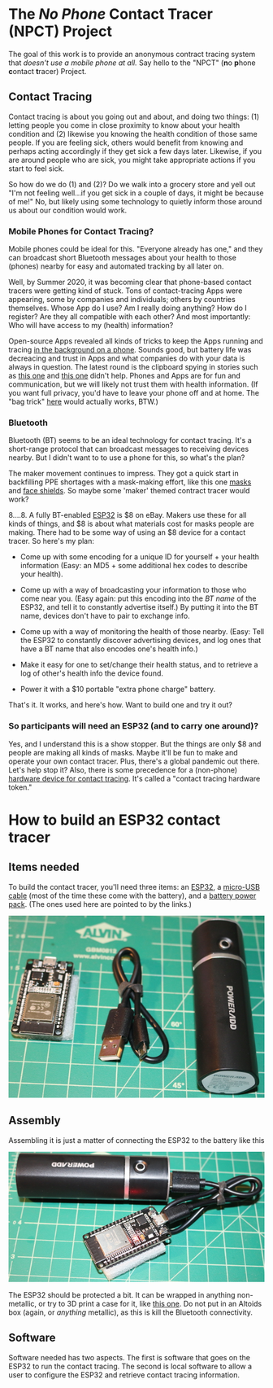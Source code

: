 # The *No Phone* Contact Tracer (NPCT) Project

The goal of this work is to provide an anonymous contract tracing system that *doesn't use a mobile phone at all.*  Say hello to the "NPCT" (**n**o **p**hone **c**ontact **t**racer) Project.

## Contact Tracing

Contact tracing is about you going out and about, and doing two things: (1) letting people you come in close proximity to know about your health condition and (2) likewise you knowing the health condition of those same people. If you are feeling sick, others would benefit from knowing and perhaps acting accordingly if they get sick a few days later.  Likewise, if you are around people who are sick, you might take appropriate actions if you start to feel sick.

So how do we do (1) and (2)?  Do we walk into a grocery store and yell out "I'm not feeling well...if you get sick in a couple of days, it might be because of me!" No, but likely using some technology to quietly inform those around us about our condition would work.

### Mobile Phones for Contact Tracing?

Mobile phones could be ideal for this. "Everyone already has one," and they can broadcast short Bluetooth messages about your health to those (phones) nearby for easy and automated tracking by all later on. 

Well, by Summer 2020, it was becoming clear that phone-based contact tracers were getting kind of stuck. Tons of contact-tracing Apps were appearing, some by companies and individuals; others by countries themselves. Whose App do I use? Am I really doing anything? How do I register? Are they all compatible with each other? And most importantly: Who will have access to my (health) information? 

Open-source Apps revealed all kinds of tricks to keep the Apps running and tracing [in the background on a phone](https://github.com/NHSX).  Sounds good, but battery life was decreacing and trust in Apps and what companies do with your data is always in question.  The latest round is the clipboard spying in stories such as [this one](https://www.computing.co.uk/news/4017082/tiktok-spying-clipboard-researchers-warn-iphone-users) and [this one](https://www.forbes.com/sites/daveywinder/2020/07/04/apple-ios-14-catches-microsofts-linkedin-spying-on-clipboard-tiktok-apps-privacy-iphone-ipad-macbook/#ecac5085896e) didn't help. Phones and Apps are for fun and communication, but we will likely not trust them with health information. (If you want full privacy, you'd have to leave your phone off and at home. The "bag trick" [here](https://youtu.be/s3poKUuvtyM?t=55) would actually works, BTW.)


### Bluetooth

Bluetooth (BT) seems to be an ideal technology for contact tracing. It's a short-range protocol that can broadcast messages to receiving devices nearby. But I didn't want to to use a phone for this, so what's the plan?

The maker movement continues to impress. They got a quick start in backfilling PPE shortages with a mask-making effort, like this one [masks](https://www.makethemasks.com) and [face shields](https://www.prusaprinters.org/prints/25857-prusa-face-shield). So maybe some 'maker' themed contract tracer would work?  

$8....$8. A fully BT-enabled [ESP32](https://esp32.com) is $8 on eBay. Makers use these for all kinds of things, and $8 is about what materials cost for masks people are making.  There had to be some way of using an $8 device for a contact tracer.  So here's my plan:

* Come up with some encoding for a unique ID for yourself + your health information (Easy: an MD5 + some additional hex codes to describe your health).

* Come up with a way of broadcasting your information to those who come near you.  (Easy again: put this encoding into the *BT name* of the ESP32, and tell it to constantly advertise itself.)  By putting it into the BT name, devices don't have to pair to exchange info.

* Come up with a way of monitoring the health of those nearby.  (Easy: Tell the ESP32 to constantly discover advertising devices, and log ones that have a BT name that also encodes one's health info.) 

* Make it easy for one to set/change their health status, and to retrieve a log of other's health info the device found.

* Power it with a $10 portable "extra phone charge" battery.

That's it. It works, and here's how. Want to build one and try it out?

### So participants will need an ESP32 (and to carry one around)?

Yes, and I understand this is a show stopper.  But the things are only $8 and people are making all kinds of masks. Maybe it'll be fun to make and operate your own contact tracer.  Plus, there's a global pandemic out there. Let's help stop it? Also, there is some precedence for a (non-phone) [hardware device for contact tracing](https://simmel.betrusted.io). It's called a "contact tracing hardware token."

# How to build an ESP32 contact tracer

## Items needed

To build the contact tracer, you'll need three items: an [ESP32](https://www.ebay.com/itm/ESP32-ESP-32S-NodeMCU-Development-Board-2-4GHz-WiFi-Bluetooth-Dual-Mode-CP2102/382601606021?ssPageName=STRK%3AMEBIDX%3AIT&_trksid=p2057872.m2749.l2649), a [micro-USB cable](https://www.amazon.com/gp/product/B07PFZDQP6/ref=ppx_yo_dt_b_asin_image_o00_s00?ie=UTF8&psc=1) (most of the time these come with the battery), and a [battery power pack](https://www.amazon.com/gp/product/B00MWU1GGI/ref=ppx_yo_dt_b_asin_title_o01_s00?ie=UTF8&psc=1). (The ones used here are pointed to by the links.)

<img src=https://github.com/tbensky/npct/blob/master/pics/all3.jpg>

## Assembly

Assembling it is just a matter of connecting the ESP32 to the battery like this

<img src=https://github.com/tbensky/npct/blob/master/pics/unit.JPG>

The ESP32 should be protected a bit. It can be wrapped in anything non-metallic, or try to 3D print a case for it, like [this one](https://www.thingiverse.com/thing:3195951). Do not put in an Altoids box (again, or *anything* metallic), as this is kill the Bluetooth connectivity.


## Software

Software needed has two aspects. The first is software that goes on the ESP32 to run the contact tracing. The second is local software to allow a user to configure the ESP32 and retrieve contact tracing information.






